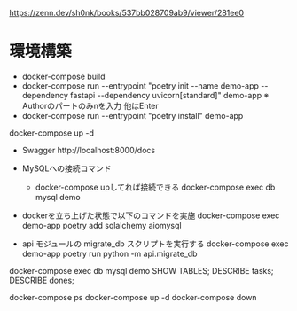https://zenn.dev/sh0nk/books/537bb028709ab9/viewer/281ee0
# 環境構築
- docker-compose build
- docker-compose run --entrypoint "poetry init --name demo-app --dependency fastapi --dependency uvicorn[standard]" demo-app
※ Authorのパートのみnを入力
他はEnter
- docker-compose run --entrypoint "poetry install" demo-app

docker-compose up -d

- Swagger
http://localhost:8000/docs

- MySQLへの接続コマンド
  - docker-compose upしてれば接続できる
docker-compose exec db mysql demo

- dockerを立ち上げた状態で以下のコマンドを実施
docker-compose exec demo-app poetry add sqlalchemy aiomysql

- api モジュールの migrate_db スクリプトを実行する
docker-compose exec demo-app poetry run python -m api.migrate_db

docker-compose exec db mysql demo
SHOW TABLES;
DESCRIBE tasks;
DESCRIBE dones;

docker-compose ps
docker-compose up -d
docker-compose down
